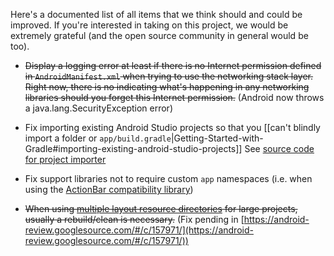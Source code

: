 Here's a documented list of all items that we think should and could be improved.  If you're interested in taking on this project, we would be extremely grateful (and the open source community in general would be too).

* ~~Display a logging error at least if there is no Internet permission defined in `AndroidManifest.xml` when trying to use the networking stack layer.  Right now, there is no indicating what's happening in any networking libraries should you forget this Internet permission.~~ (Android now throws a java.lang.SecurityException error)

* Fix importing existing Android Studio projects so that you [[can't blindly import a folder or `app/build.gradle`|Getting-Started-with-Gradle#importing-existing-android-studio-projects]] See [source code for project importer](https://android.googlesource.com/platform/tools/adt/idea/+/master/android/src/com/android/tools/idea/gradle/project/GradleProjectImporter.java.)  

* Fix support libraries not to require custom `app` namespaces (i.e. when using the [ActionBar compatibility library](http://guides.codepath.com/android/Defining-The-ActionBar#adding-action-items))

* ~~When using [multiple layout resource directories](http://stackoverflow.com/questions/4930398/can-the-android-layout-folder-contain-subfolders/31187196#31187196) for large projects, usually a rebuild/clean is necessary.~~ (Fix pending in [https://android-review.googlesource.com/#/c/157971/](https://android-review.googlesource.com/#/c/157971/))